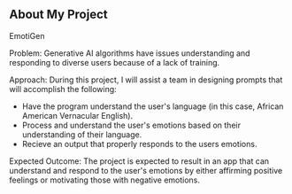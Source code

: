 ## About My Project

EmotiGen

Problem: Generative AI algorithms have issues understanding and responding to diverse users because of a lack of training.

Approach: During this project, I will assist a team in designing prompts that will accomplish the following:

- Have the program understand the user's language (in this case, African American Vernacular English).
- Process and understand the user's emotions based on their understanding of their language.
- Recieve an output that properly responds to the users emotions.

Expected Outcome: The project is expected to result in an app that can understand and respond to the user's emotions by either affirming positive feelings or motivating those with negative emotions.
